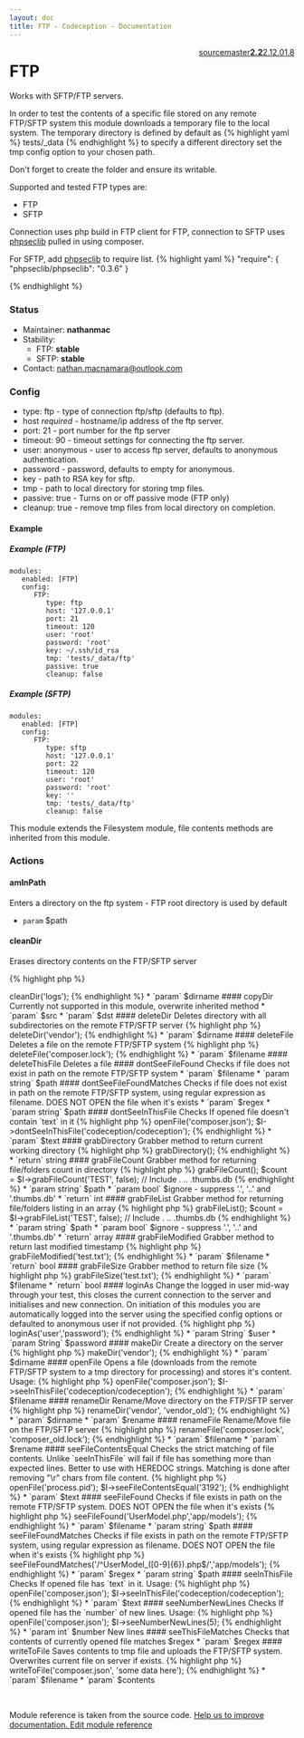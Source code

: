 ```yaml
---
layout: doc
title: FTP - Codeception - Documentation
---
```




<div class="btn-group" role="group" style="float: right" aria-label="..."><a class="btn btn-default" href="https://github.com/Codeception/Codeception/blob/2.2/src/Codeception/Module/FTP.php">source</a><a class="btn btn-default" href="https://github.com/Codeception/Codeception/blob/master/docs/modules/FTP.md">master</a><a class="btn btn-default" href="https://github.com/Codeception/Codeception/blob/2.2/docs/modules/FTP.md"><strong>2.2</strong></a><a class="btn btn-default" href="https://github.com/Codeception/Codeception/blob/2.1/docs/modules/FTP.md">2.1</a><a class="btn btn-default" href="https://github.com/Codeception/Codeception/blob/2.0/docs/modules/FTP.md">2.0</a><a class="btn btn-default" href="https://github.com/Codeception/Codeception/blob/1.8/docs/modules/FTP.md">1.8</a></div>

# FTP



Works with SFTP/FTP servers.

In order to test the contents of a specific file stored on any remote FTP/SFTP system
this module downloads a temporary file to the local system. The temporary directory is
defined by default as {% highlight yaml %}
tests/_data
{% endhighlight %} to specify a different directory set the tmp config
option to your chosen path.

Don't forget to create the folder and ensure its writable.

Supported and tested FTP types are:

* FTP
* SFTP

Connection uses php build in FTP client for FTP,
connection to SFTP uses [phpseclib](http://phpseclib.sourceforge.net/) pulled in using composer.

For SFTP, add [phpseclib](http://phpseclib.sourceforge.net/) to require list.
{% highlight yaml %}
"require": {
 "phpseclib/phpseclib": "0.3.6"
}

{% endhighlight %}

### Status

* Maintainer: **nathanmac**
* Stability:
    - FTP: **stable**
    - SFTP: **stable**
* Contact: nathan.macnamara@outlook.com

### Config

* type: ftp - type of connection ftp/sftp (defaults to ftp).
* host *required* - hostname/ip address of the ftp server.
* port: 21 - port number for the ftp server
* timeout: 90 - timeout settings for connecting the ftp server.
* user: anonymous - user to access ftp server, defaults to anonymous authentication.
* password - password, defaults to empty for anonymous.
* key - path to RSA key for sftp.
* tmp - path to local directory for storing tmp files.
* passive: true - Turns on or off passive mode (FTP only)
* cleanup: true - remove tmp files from local directory on completion.

#### Example
##### Example (FTP)

    modules:
       enabled: [FTP]
       config:
          FTP:
             type: ftp
             host: '127.0.0.1'
             port: 21
             timeout: 120
             user: 'root'
             password: 'root'
             key: ~/.ssh/id_rsa
             tmp: 'tests/_data/ftp'
             passive: true
             cleanup: false

##### Example (SFTP)

    modules:
       enabled: [FTP]
       config:
          FTP:
             type: sftp
             host: '127.0.0.1'
             port: 22
             timeout: 120
             user: 'root'
             password: 'root'
             key: ''
             tmp: 'tests/_data/ftp'
             cleanup: false


This module extends the Filesystem module, file contents methods are inherited from this module.


### Actions

#### amInPath
 
Enters a directory on the ftp system - FTP root directory is used by default

 * `param` $path


#### cleanDir
 
Erases directory contents on the FTP/SFTP server

{% highlight php %}

<?php
$I->cleanDir('logs');


{% endhighlight %}

 * `param` $dirname


#### copyDir
 
Currently not supported in this module, overwrite inherited method

 * `param` $src
 * `param` $dst


#### deleteDir
 
Deletes directory with all subdirectories on the remote FTP/SFTP server

{% highlight php %}

<?php
$I->deleteDir('vendor');


{% endhighlight %}

 * `param` $dirname


#### deleteFile
 
Deletes a file on the remote FTP/SFTP system

{% highlight php %}

<?php
$I->deleteFile('composer.lock');


{% endhighlight %}

 * `param` $filename


#### deleteThisFile
 
Deletes a file


#### dontSeeFileFound
 
Checks if file does not exist in path on the remote FTP/SFTP system

 * `param` $filename
 * `param string` $path


#### dontSeeFileFoundMatches
 
Checks if file does not exist in path on the remote FTP/SFTP system, using regular expression as filename.
DOES NOT OPEN the file when it's exists

 * `param` $regex
 * `param string` $path


#### dontSeeInThisFile
 
Checks If opened file doesn't contain `text` in it

{% highlight php %}

<?php
$I->openFile('composer.json');
$I->dontSeeInThisFile('codeception/codeception');


{% endhighlight %}

 * `param` $text


#### grabDirectory
 
Grabber method to return current working directory

{% highlight php %}

<?php
$pwd = $I->grabDirectory();


{% endhighlight %}

 * `return` string


#### grabFileCount
 
Grabber method for returning file/folders count in directory

{% highlight php %}

<?php
$count = $I->grabFileCount();
$count = $I->grabFileCount('TEST', false); // Include . .. .thumbs.db


{% endhighlight %}

 * `param string` $path
 * `param bool` $ignore - suppress '.', '..' and '.thumbs.db'
 * `return` int


#### grabFileList
 
Grabber method for returning file/folders listing in an array

{% highlight php %}

<?php
$files = $I->grabFileList();
$count = $I->grabFileList('TEST', false); // Include . .. .thumbs.db


{% endhighlight %}

 * `param string` $path
 * `param bool` $ignore - suppress '.', '..' and '.thumbs.db'
 * `return` array


#### grabFileModified
 
Grabber method to return last modified timestamp

{% highlight php %}

<?php
$time = $I->grabFileModified('test.txt');


{% endhighlight %}

 * `param` $filename
 * `return` bool


#### grabFileSize
 
Grabber method to return file size

{% highlight php %}

<?php
$size = $I->grabFileSize('test.txt');


{% endhighlight %}

 * `param` $filename
 * `return` bool


#### loginAs
 
Change the logged in user mid-way through your test, this closes the
current connection to the server and initialises and new connection.

On initiation of this modules you are automatically logged into
the server using the specified config options or defaulted
to anonymous user if not provided.

{% highlight php %}

<?php
$I->loginAs('user','password');


{% endhighlight %}

 * `param String` $user
 * `param String` $password


#### makeDir
 
Create a directory on the server

{% highlight php %}

<?php
$I->makeDir('vendor');


{% endhighlight %}

 * `param` $dirname


#### openFile
 
Opens a file (downloads from the remote FTP/SFTP system to a tmp directory for processing)
and stores it's content.

Usage:

{% highlight php %}

<?php
$I->openFile('composer.json');
$I->seeInThisFile('codeception/codeception');


{% endhighlight %}

 * `param` $filename


#### renameDir
 
Rename/Move directory on the FTP/SFTP server

{% highlight php %}

<?php
$I->renameDir('vendor', 'vendor_old');


{% endhighlight %}

 * `param` $dirname
 * `param` $rename


#### renameFile
 
Rename/Move file on the FTP/SFTP server

{% highlight php %}

<?php
$I->renameFile('composer.lock', 'composer_old.lock');


{% endhighlight %}

 * `param` $filename
 * `param` $rename


#### seeFileContentsEqual
 
Checks the strict matching of file contents.
Unlike `seeInThisFile` will fail if file has something more than expected lines.
Better to use with HEREDOC strings.
Matching is done after removing "\r" chars from file content.

{% highlight php %}

<?php
$I->openFile('process.pid');
$I->seeFileContentsEqual('3192');


{% endhighlight %}

 * `param` $text


#### seeFileFound
 
Checks if file exists in path on the remote FTP/SFTP system.
DOES NOT OPEN the file when it's exists

{% highlight php %}

<?php
$I->seeFileFound('UserModel.php','app/models');


{% endhighlight %}

 * `param` $filename
 * `param string` $path


#### seeFileFoundMatches
 
Checks if file exists in path on the remote FTP/SFTP system, using regular expression as filename.
DOES NOT OPEN the file when it's exists

 {% highlight php %}

<?php
$I->seeFileFoundMatches('/^UserModel_([0-9]{6}).php$/','app/models');


{% endhighlight %}

 * `param` $regex
 * `param string` $path


#### seeInThisFile
 
Checks If opened file has `text` in it.

Usage:

{% highlight php %}

<?php
$I->openFile('composer.json');
$I->seeInThisFile('codeception/codeception');


{% endhighlight %}

 * `param` $text


#### seeNumberNewLines
 
Checks If opened file has the `number` of new lines.

Usage:

{% highlight php %}

<?php
$I->openFile('composer.json');
$I->seeNumberNewLines(5);


{% endhighlight %}

 * `param int` $number New lines


#### seeThisFileMatches
 
Checks that contents of currently opened file matches $regex

 * `param` $regex


#### writeToFile
 
Saves contents to tmp file and uploads the FTP/SFTP system.
Overwrites current file on server if exists.

{% highlight php %}

<?php
$I->writeToFile('composer.json', 'some data here');


{% endhighlight %}

 * `param` $filename
 * `param` $contents

<p>&nbsp;</p><div class="alert alert-warning">Module reference is taken from the source code. <a href="https://github.com/Codeception/Codeception/tree/2.2/src/Codeception/Module/FTP.php">Help us to improve documentation. Edit module reference</a></div>
